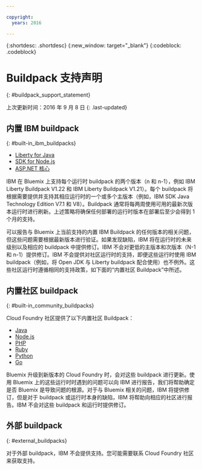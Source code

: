 ```yaml
---

copyright:
  years: 2016

---
```


{:shortdesc: .shortdesc}
{:new_window: target="_blank"}
{:codeblock: .codeblock}

# Buildpack 支持声明
{: #buildpack_support_statement}

上次更新时间：2016 年 9 月 8 日
{: .last-updated}

## 内置 IBM buildpack
{: #built-in_ibm_buildpacks}

* [Liberty for Java](../runtimes/liberty/index.html)
* [SDK for Node.js](../runtimes/nodejs/index.html)
* [ASP.NET 核心](../runtimes/dotnet/index.html)

IBM 在 Bluemix 上支持每个运行时 buildpack 的两个版本（n 和 n-1），例如 IBM Liberty Buildpack V1.22 和 IBM Liberty Buildpack V1.21）。每个 buildpack 将根据需要提供并支持其相应运行时的一个或多个主版本（例如，IBM SDK Java Technology Edition V7.1 和 V8）。Buildpack 通常将每两周使用可用的最新次版本运行时进行刷新。上述策略将确保任何部署的运行时版本在部署后至少会得到 1 个月的支持。

可以报告与 Bluemix 上当前支持的内置 IBM Buildpack 的任何版本的相关问题，但这些问题需要根据最新版本进行验证。如果发现缺陷，IBM 将在运行时的未来级别以及相应的 buildpack 中提供修订。IBM 不会对更低的主版本和次版本（N-1 和 n-1）提供修订。IBM 不会提供对社区运行时的支持，即便这些运行时使用 IBM buildpack（例如，将 Open JDK 与 Liberty buildpack 配合使用）也不例外。这些社区运行时遵循相同的支持政策，如下面的“内置社区 Buildpack”中所述。

## 内置社区 buildpack
{: #built-in_community_buildpacks}

Cloud Foundry 社区提供了以下内置社区 Buildpack：

* [Java](../runtimes/tomcat/index.html)
* [Node.js](https://github.com/cloudfoundry/nodejs-buildpack)
* [PHP](../runtimes/php/index.html)
* [Ruby](../runtimes/ruby/index.html)
* [Python](../runtimes/python/index.html)
* [Go](../runtimes/go/index.html)

Bluemix 升级到新版本的 Cloud Foundry 时，会对这些 buildpack 进行更新。使用 Bluemix 上的这些运行时时遇到的问题可以向 IBM 进行报告，我们将帮助确定是否 Bluemix 是导致问题的根源。对于与 Bluemix 相关的问题，IBM 将提供修订，但是对于 buildpack 或运行时本身的缺陷，IBM 将帮助向相应的社区进行报告。IBM 不会对这些 buildpack 和运行时提供修订。

## 外部 buildpack
{: #external_buildpacks}


对于外部 buildpack，IBM 不会提供支持。您可能需要联系 Cloud Foundry 社区来获取支持。 


